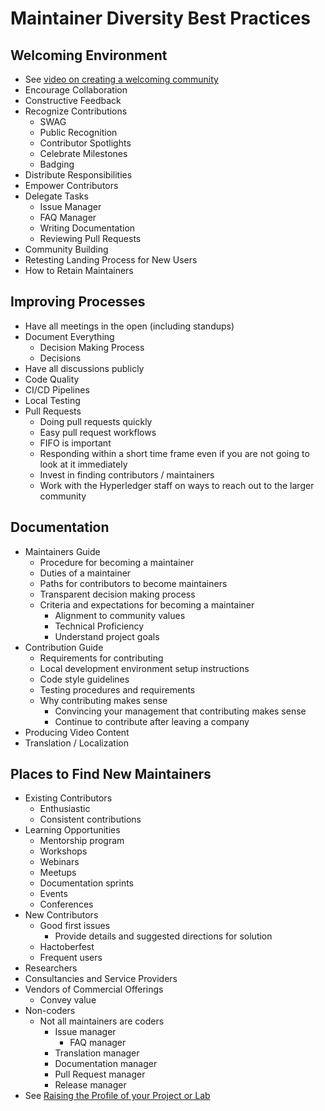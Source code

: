 # Maintainer Diversity Best Practices

## Welcoming Environment

- See [video on creating a welcoming community](https://www.youtube.com/watch?v=lHOINFlb9JA)
- Encourage Collaboration
- Constructive Feedback
- Recognize Contributions
    - SWAG
    - Public Recognition
    - Contributor Spotlights
    - Celebrate Milestones
    - Badging
- Distribute Responsibilities
- Empower Contributors
- Delegate Tasks
    - Issue Manager
    - FAQ Manager
    - Writing Documentation
    - Reviewing Pull Requests
- Community Building
- Retesting Landing Process for New Users
- How to Retain Maintainers

## Improving Processes

- Have all meetings in the open (including standups)
- Document Everything
    - Decision Making Process
    - Decisions
- Have all discussions publicly
- Code Quality
- CI/CD Pipelines
- Local Testing
- Pull Requests
    -  Doing pull requests quickly
    -  Easy pull request workflows
    -  FIFO is important
    -  Responding within a short time frame even if you are not going to look at it immediately
    -  Invest in finding contributors / maintainers
    -  Work with the Hyperledger staff on ways to reach out to the larger community

## Documentation

- Maintainers Guide
    - Procedure for becoming a maintainer
    - Duties of a maintainer
    - Paths for contributors to become maintainers
    - Transparent decision making process
    - Criteria and expectations for becoming a maintainer
	    - Alignment to community values
	    - Technical Proficiency
	    - Understand project goals
- Contribution Guide
    - Requirements for contributing
    - Local development environment setup instructions
    - Code style guidelines
    - Testing procedures and requirements
    - Why contributing makes sense
	    - Convincing your management that contributing makes sense
	    - Continue to contribute after leaving a company
- Producing Video Content
- Translation / Localization

## Places to Find New Maintainers

- Existing Contributors
    - Enthusiastic
    - Consistent contributions
- Learning Opportunities
    - Mentorship program
    - Workshops
    - Webinars
    - Meetups
    - Documentation sprints
    - Events
    - Conferences
- New Contributors
    - Good first issues
	    - Provide details and suggested directions for solution
    - Hactoberfest
    - Frequent users
- Researchers
- Consultancies and Service Providers
- Vendors of Commercial Offerings
    - Convey value
- Non-coders
    - Not all maintainers are coders
	    - Issue manager
            - FAQ manager
	    - Translation manager
	    - Documentation manager
	    - Pull Request manager
	    - Release manager
- See [Raising the Profile of your Project or Lab](https://docs.google.com/presentation/d/13nji_R-op77ERT-AV3-CbOOZwAOjtvq33RRGnjpL3Gc/edit)